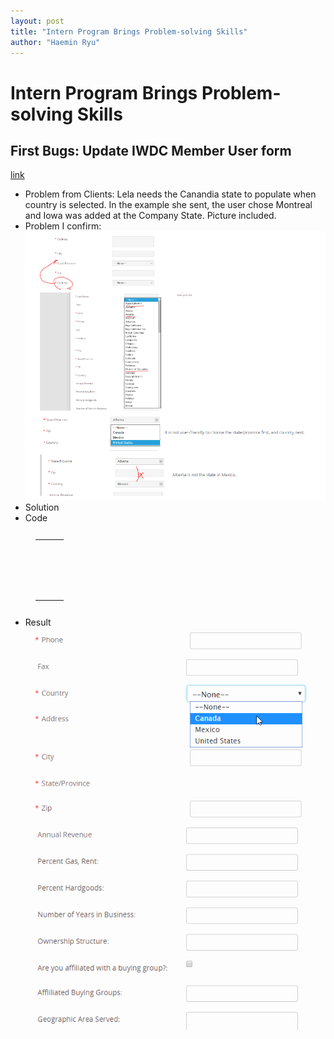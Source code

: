 ```yaml
---
layout: post
title: "Intern Program Brings Problem-solving Skills"
author: "Haemin Ryu"
---
```


# Intern Program Brings Problem-solving Skills

## First Bugs: Update IWDC Member User form
[link](https://www.iwdc.coop/membership-information/become-a-member)
* Problem from Clients: Lela needs the Canandia state to populate when country is selected. In the example she sent, the user chose Montreal and Iowa was added at the Company State. Picture included.
* Problem I confirm: 
![Dropdown-previous](../assets/post/030220/dropdown_statebycountry_pre.png)
* Solution
* Code

<figure class="highlight"><pre><code class="language-js" data-lang="js"><table class="rouge-table"><tbody><tr><td class="gutter gl">
</td>
<td class="code">
<pre>

  <script type="text/javascript">	
    function UpdateStatebyCountry() {
      var cID = document.getElementById("country_code");
      var countryVal = cID.options[cID.selectedIndex].value; 
      var countryTxt = cID.options[cID.selectedIndex].text;

	if (countryVal == "CA"){
                document.getElementById("state_ca").style.display = "block";
		document.getElementById("state_mx").style.display = "none";
		document.getElementById("state_us").style.display = "none";
        }  
	else if (countryVal == "MX"){
               document.getElementById("state_ca").style.display = "none";
	       document.getElementById("state_mx").style.display = "block";
	       document.getElementById("state_us").style.display = "none";
        }
        else if (countryVal == "US"){
               document.getElementById("state_ca").style.display = "none";
	       document.getElementById("state_mx").style.display = "none";
	       document.getElementById("state_us").style.display = "block";
        }else{
               document.getElementById("state_ca").style.display = "none";
	       document.getElementById("state_mx").style.display = "none";
	       document.getElementById("state_us").style.display = "none";	
	}
    }
  </script> 
</pre></td></tr></tbody></table></code></pre></figure>


* Result
![Dropdown1](../assets/post/030220/dropdown-address-country-state.gif "DropDown button result")
